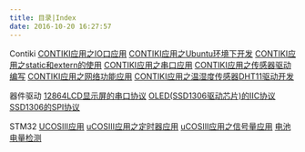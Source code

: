 ```yaml
---
title: 目录|Index
date: 2016-10-20 16:27:57
---
```


Contiki
[CONTIKI应用之IO口应用][1]
[CONTIKI应用之Ubuntu环境下开发][2]
[CONTIKI应用之static和extern的使用][3]
[CONTIKI应用之串口应用][4]
[CONTIKI应用之传感器驱动编写][5]
[CONTIKI应用之网络功能应用][6]
[CONTIKI应用之温湿度传感器DHT11驱动开发][7]

器件驱动
[12864LCD显示屏的串口协议][8]
[OLED(SSD1306驱动芯片)的IIC协议][9]
[SSD1306的SPI协议][10]

STM32
[UCOSIII应用][11]
[uCOSIII应用之定时器应用][12]
[uCOSIII应用之信号量应用][13]
[电池电量检测][14]


  [1]: /2016/05/06/CONTIKI/CONTIKI%E5%BA%94%E7%94%A8%E4%B9%8BIO%E5%8F%A3%E5%BA%94%E7%94%A8/
  [2]: /2016/05/06/CONTIKI/CONTIKI%E5%BA%94%E7%94%A8%E4%B9%8BUbuntu%E7%8E%AF%E5%A2%83%E4%B8%8B%E5%BC%80%E5%8F%91/
  [3]: /2016/05/06/CONTIKI/CONTIKI%E5%BA%94%E7%94%A8%E4%B9%8Bstatic%E5%92%8Cextern/
  [4]: /2016/05/06/CONTIKI/CONTIKI%E5%BA%94%E7%94%A8%E4%B9%8B%E4%B8%B2%E5%8F%A3%E5%BA%94%E7%94%A8/
  [5]: /2016/05/06/CONTIKI/CONTIKI%E5%BA%94%E7%94%A8%E4%B9%8B%E4%BC%A0%E6%84%9F%E5%99%A8%E9%A9%B1%E5%8A%A8%E7%BC%96%E5%86%99/
  [6]: /2016/05/06/CONTIKI/CONTIKI%E5%BA%94%E7%94%A8%E4%B9%8B%E7%BD%91%E7%BB%9C%E5%BA%94%E7%94%A8/
  [7]: /2016/05/06/CONTIKI/CONTIKI%E5%BA%94%E7%94%A8%E4%B9%8BDHT11%E6%B8%A9%E6%B9%BF%E5%BA%A6%E4%BC%A0%E6%84%9F%E5%99%A8%E9%A9%B1%E5%8A%A8%E5%BC%80%E5%8F%91/
  [8]: /2016/05/06/DEV/12864LCD%E4%B8%B2%E5%8F%A3%E5%8D%8F%E8%AE%AE/
  [9]: /2016/05/06/DEV/IIC%E5%8D%8F%E8%AE%AE%28OLED_SSD1306%29/
  [10]: /2016/05/06/DEV/SSD1306%E7%9A%84SPI%E5%8D%8F%E8%AE%AE/
  [11]: /2016/09/06/SmartSeat/uCOSIII%E5%BA%94%E7%94%A8/
  [12]: /2016/09/06/SmartSeat/uCOSIII%E5%BA%94%E7%94%A8%E4%B9%8B%E5%AE%9A%E6%97%B6%E5%99%A8%E5%BA%94%E7%94%A8/
  [13]: /2016/09/06/SmartSeat/uCOSIII%E5%BA%94%E7%94%A8%E4%B9%8B%E4%BF%A1%E5%8F%B7%E9%87%8F%E5%BA%94%E7%94%A8/
  [14]: /2016/09/06/SmartSeat/%E7%94%B5%E6%B1%A0%E7%94%B5%E9%87%8F%E6%A3%80%E6%B5%8B/
